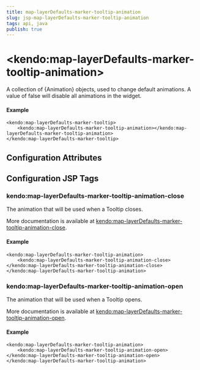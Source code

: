 ```yaml
---
title: map-layerDefaults-marker-tooltip-animation
slug: jsp-map-layerDefaults-marker-tooltip-animation
tags: api, java
publish: true
---
```


# \<kendo:map-layerDefaults-marker-tooltip-animation\>

A collection of {Animation} objects, used to change default animations. A value of false
will disable all animations in the widget.

#### Example
    <kendo:map-layerDefaults-marker-tooltip>
        <kendo:map-layerDefaults-marker-tooltip-animation></kendo:map-layerDefaults-marker-tooltip-animation>
    </kendo:map-layerDefaults-marker-tooltip>

## Configuration Attributes


##  Configuration JSP Tags

### kendo:map-layerDefaults-marker-tooltip-animation-close

The animation that will be used when a Tooltip closes.

More documentation is available at [kendo:map-layerDefaults-marker-tooltip-animation-close](/kendo-ui/api/wrappers/jsp/map/layerdefaults-marker-tooltip-animation-close).

#### Example

    <kendo:map-layerDefaults-marker-tooltip-animation>
        <kendo:map-layerDefaults-marker-tooltip-animation-close></kendo:map-layerDefaults-marker-tooltip-animation-close>
    </kendo:map-layerDefaults-marker-tooltip-animation>

### kendo:map-layerDefaults-marker-tooltip-animation-open

The animation that will be used when a Tooltip opens.

More documentation is available at [kendo:map-layerDefaults-marker-tooltip-animation-open](/kendo-ui/api/wrappers/jsp/map/layerdefaults-marker-tooltip-animation-open).

#### Example

    <kendo:map-layerDefaults-marker-tooltip-animation>
        <kendo:map-layerDefaults-marker-tooltip-animation-open></kendo:map-layerDefaults-marker-tooltip-animation-open>
    </kendo:map-layerDefaults-marker-tooltip-animation>

